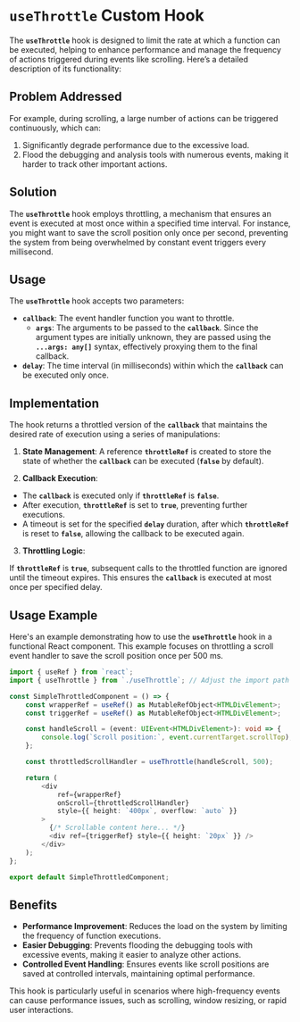 # `useThrottle` Custom Hook 
The **`useThrottle`** hook is designed to limit the rate at which a function can be executed, helping to enhance performance and manage the frequency of actions triggered during events like scrolling. Here’s a detailed description of its functionality:

## Problem Addressed
For example, during scrolling, a large number of actions can be triggered continuously, which can:

1. Significantly degrade performance due to the excessive load.
2. Flood the debugging and analysis tools with numerous events, making it harder to track other important actions.

## Solution
The **`useThrottle`** hook employs throttling, a mechanism that ensures an event is executed at most once within a specified time interval. For instance, you might want to save the scroll position only once per second, preventing the system from being overwhelmed by constant event triggers every millisecond.

## Usage
The **`useThrottle`** hook accepts two parameters:

- **`callback`**: The event handler function you want to throttle.
   - **`args`**: The arguments to be passed to the **`callback`**. Since the argument types are initially unknown, they are passed using the **`...args: any[]`** syntax, effectively proxying them to the final callback.
- **`delay`**: The time interval (in milliseconds) within which the **`callback`** can be executed only once.



## Implementation
The hook returns a throttled version of the **`callback`** that maintains the desired rate of execution using a series of manipulations:

1. **State Management**: A reference **`throttleRef`** is created to store the state of whether the **`callback`** can be executed (**`false`** by default).

2. **Callback Execution**:

 - The **`callback`** is executed only if **`throttleRef`** is **`false`**.
 - After execution, **`throttleRef`** is set to **`true`**, preventing further executions.
 - A timeout is set for the specified **`delay`** duration, after which **`throttleRef`** is reset to **`false`**, allowing the callback to be executed again.

3. **Throttling Logic**:

If **`throttleRef`** is **`true`**, subsequent calls to the throttled function are ignored until the timeout expires.
This ensures the **`callback`** is executed at most once per specified delay.


## Usage Example
Here's an example demonstrating how to use the **`useThrottle`** hook in a functional React component. This example focuses on throttling a scroll event handler to save the scroll position once per 500 ms.
```typescript
import { useRef } from `react`;
import { useThrottle } from `./useThrottle`; // Adjust the import path as needed

const SimpleThrottledComponent = () => {
    const wrapperRef = useRef() as MutableRefObject<HTMLDivElement>;
    const triggerRef = useRef() as MutableRefObject<HTMLDivElement>;

    const handleScroll = (event: UIEvent<HTMLDivElement>): void => {
        console.log(`Scroll position:`, event.currentTarget.scrollTop);
    };

    const throttledScrollHandler = useThrottle(handleScroll, 500);

    return (
        <div 
            ref={wrapperRef}
            onScroll={throttledScrollHandler}
            style={{ height: `400px`, overflow: `auto` }}
        >
          {/* Scrollable content here... */}
          <div ref={triggerRef} style={{ height: `20px` }} />
        </div>
    );
};

export default SimpleThrottledComponent;
```

## Benefits
- **Performance Improvement**: Reduces the load on the system by limiting the frequency of function executions.
- **Easier Debugging**: Prevents flooding the debugging tools with excessive events, making it easier to analyze other actions.
- **Controlled Event Handling**: Ensures events like scroll positions are saved at controlled intervals, maintaining optimal performance.


This hook is particularly useful in scenarios where high-frequency events can cause performance issues, such as scrolling, window resizing, or rapid user interactions.
